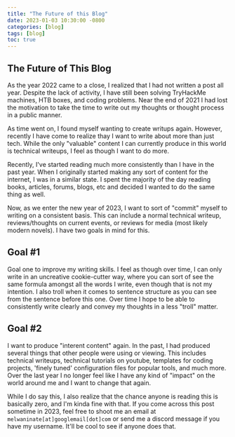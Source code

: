 ```yaml
---
title: "The Future of this Blog"
date: 2023-01-03 10:30:00 -0800
categories: [blog]
tags: [blog]
toc: true
---
```


## The Future of This Blog

As the year 2022 came to a close, I realized that I had not written a post all year. Despite the lack of activity, I have still been solving TryHackMe machines, HTB boxes, and coding problems. Near the end of 2021 I had lost the motivation to take the time to write out my thoughts or thought process in a public manner.

As time went on, I found myself wanting to create writups again. However, recently I have come to realize thay I want to write about more than just tech. While the only "valuable" content I can currently produce in this world is technical writeups, I feel as though I want to do more. 

Recently, I've started reading much more consistently than I have in the past year. When I originally started making any sort of content for the internet, I was in a similar state. I spent the majority of the day reading books, articles, forums, blogs, etc and decided I wanted to do the same thing as well. 

Now, as we enter the new year of 2023, I want to sort of "commit" myself to writing on a consistent basis. This can include a normal technical writeup, reviews/thoughts on current events, or reviews for media (most likely modern novels). I have two goals in mind for this.

## Goal #1
Goal one to improve my writing skills. I feel as though over time, I can only write in an uncreative cookie-cutter way, where you can sort of see the same formula amongst all the words I write, even though that is not my intention. I also troll when it comes to sentence structure as you can see from the sentence before this one. Over time I hope to be able to consistently write clearly and convey my thoughts in a less "troll" matter.

## Goal #2
I want to produce "interent content" again. In the past, I had produced several things that other people were using or viewing. This includes technical writeups, technical tutorials on youtube, templates for coding projects, 'finely tuned' configuration files for popular tools, and much more. Over the last year I no longer feel like I have any kind of "impact" on the world around me and I want to change that again.

While I do say this, I also realize that the chance anyone is reading this is basically zero, and I'm kinda fine with that. If you come across this post sometime in 2023, feel free to shoot me an email at `melwaninate[at]googlemail[dot]com` or send me a discord message if you have my username. It'll be cool to see if anyone does that. 